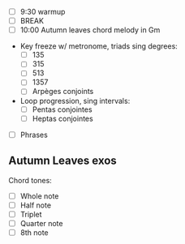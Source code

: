 - [ ] 9:30 warmup
- [ ] BREAK
- [ ] 10:00 Autumn leaves chord melody in Gm

- Key freeze w/ metronome, triads sing degrees: 
	- [ ] 135 
	- [ ] 315 
	- [ ] 513 
	- [ ] 1357
	- [ ] Arpèges conjoints 
- Loop progression, sing intervals: 
	- [ ] Pentas conjointes 
	- [ ] Heptas conjointes
- [ ] Phrases


## Autumn Leaves exos

Chord tones: 
- [ ] Whole note
- [ ] Half note
- [ ] Triplet
- [ ] Quarter note
- [ ] 8th note